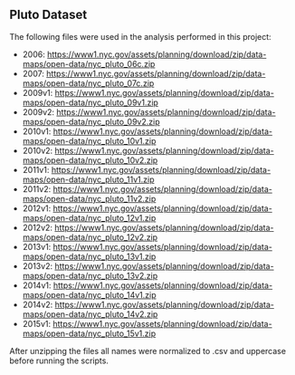 ## Pluto Dataset
The following files were used in the analysis performed in this project:
* 2006: https://www1.nyc.gov/assets/planning/download/zip/data-maps/open-data/nyc_pluto_06c.zip
* 2007: https://www1.nyc.gov/assets/planning/download/zip/data-maps/open-data/nyc_pluto_07c.zip
* 2009v1: https://www1.nyc.gov/assets/planning/download/zip/data-maps/open-data/nyc_pluto_09v1.zip
* 2009v2: https://www1.nyc.gov/assets/planning/download/zip/data-maps/open-data/nyc_pluto_09v2.zip
* 2010v1: https://www1.nyc.gov/assets/planning/download/zip/data-maps/open-data/nyc_pluto_10v1.zip
* 2010v2: https://www1.nyc.gov/assets/planning/download/zip/data-maps/open-data/nyc_pluto_10v2.zip
* 2011v1: https://www1.nyc.gov/assets/planning/download/zip/data-maps/open-data/nyc_pluto_11v1.zip
* 2011v2: https://www1.nyc.gov/assets/planning/download/zip/data-maps/open-data/nyc_pluto_11v2.zip
* 2012v1: https://www1.nyc.gov/assets/planning/download/zip/data-maps/open-data/nyc_pluto_12v1.zip
* 2012v2: https://www1.nyc.gov/assets/planning/download/zip/data-maps/open-data/nyc_pluto_12v2.zip
* 2013v1: https://www1.nyc.gov/assets/planning/download/zip/data-maps/open-data/nyc_pluto_13v1.zip
* 2013v2: https://www1.nyc.gov/assets/planning/download/zip/data-maps/open-data/nyc_pluto_13v2.zip
* 2014v1: https://www1.nyc.gov/assets/planning/download/zip/data-maps/open-data/nyc_pluto_14v1.zip
* 2014v2: https://www1.nyc.gov/assets/planning/download/zip/data-maps/open-data/nyc_pluto_14v2.zip
* 2015v1: https://www1.nyc.gov/assets/planning/download/zip/data-maps/open-data/nyc_pluto_15v1.zip

After unzipping the files all names were normalized to .csv and uppercase before running the scripts. 

